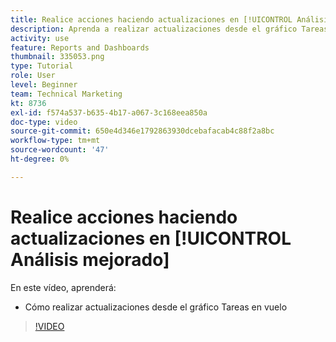 ```yaml
---
title: Realice acciones haciendo actualizaciones en [!UICONTROL Análisis mejorado]
description: Aprenda a realizar actualizaciones desde el gráfico Tareas en vuelo de Workfront.
activity: use
feature: Reports and Dashboards
thumbnail: 335053.png
type: Tutorial
role: User
level: Beginner
team: Technical Marketing
kt: 8736
exl-id: f574a537-b635-4b17-a067-3c168eea850a
doc-type: video
source-git-commit: 650e4d346e1792863930dcebafacab4c88f2a8bc
workflow-type: tm+mt
source-wordcount: '47'
ht-degree: 0%

---
```


# Realice acciones haciendo actualizaciones en [!UICONTROL Análisis mejorado]

En este vídeo, aprenderá:

* Cómo realizar actualizaciones desde el gráfico Tareas en vuelo

>[!VIDEO](https://video.tv.adobe.com/v/335053/?quality=12&learn=on)
